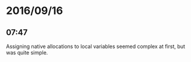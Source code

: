 # 2016/09/16

## 07:47

Assigning native allocations to local variables seemed complex at first, but
was quite simple.

